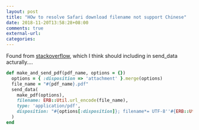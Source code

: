 ```yaml
---
layout: post
title: "HOw to resolve Safari download filename not support Chinese"
date: 2018-11-20T13:58:28+08:00
comments: true
external-url:
categories:
---
```


Found from [stackoverflow](https://stackoverflow.com/questions/51482811/rails-send-file-filename-utf-8-broken-in-internet-explorer), which I think should including in send_data acturally....


```ruby
def make_and_send_pdf(pdf_name, options = {})
  options = { :disposition => 'attachment' }.merge(options)
  file_name = "#{pdf_name}.pdf"
  send_data(
    make_pdf(options),
    filename: ERB::Util.url_encode(file_name),
    type: 'application/pdf',
    disposition: "#{options[:disposition]}; filename*= UTF-8''#{ERB::Util.url_encode(file_name)}"
  )
end
```
